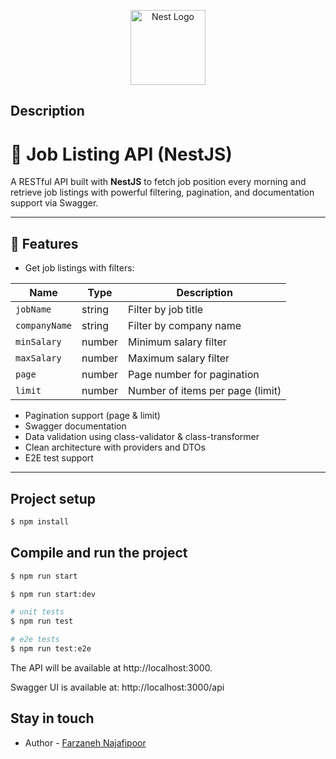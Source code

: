 <p align="center">
  <a href="http://nestjs.com/" target="blank"><img src="https://nestjs.com/img/logo-small.svg" width="120" alt="Nest Logo" /></a>
</p>

[circleci-image]: https://img.shields.io/circleci/build/github/nestjs/nest/master?token=abc123def456
[circleci-url]: https://circleci.com/gh/nestjs/nest

## Description

# 🧰 Job Listing API (NestJS)

A RESTful API built with **NestJS** to fetch job position every morning and retrieve job listings with powerful filtering, pagination, and documentation support via Swagger.

---

## 🚀 Features

- Get job listings with filters:

| Name          | Type   | Description                      |
| ------------- | ------ | -------------------------------- |
| `jobName`     | string | Filter by job title              |
| `companyName` | string | Filter by company name           |
| `minSalary`   | number | Minimum salary filter            |
| `maxSalary`   | number | Maximum salary filter            |
| `page`        | number | Page number for pagination       |
| `limit`       | number | Number of items per page (limit) |


- Pagination support (page & limit)
- Swagger documentation
- Data validation using class-validator & class-transformer
- Clean architecture with providers and DTOs
- E2E test support

---

## Project setup

```bash
$ npm install
```

## Compile and run the project

```bash
$ npm run start

$ npm run start:dev

# unit tests
$ npm run test

# e2e tests
$ npm run test:e2e

```
The API will be available at http://localhost:3000.

Swagger UI is available at: http://localhost:3000/api

## Stay in touch

- Author - [Farzaneh Najafipoor](fn.najafipoor@gmail.com)
